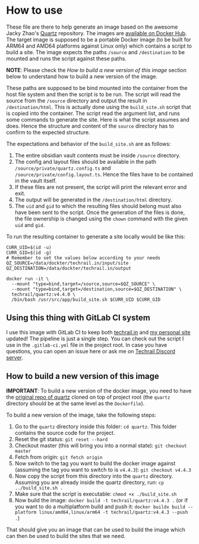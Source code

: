 # How to use

These file are there to help generate an image based on the awesome Jacky Zhao's [Quartz](https://github.com/jackyzha0/quartz) repository. The images are [available on Docker Hub](https://hub.docker.com/r/techrail/quartz). The target image is supposed to be a portable Docker image (to be built for ARM64 and AMD64 platforms against Linux only) which contains a script to build a site. The image expects the paths `/source` and `/destination` to be mounted and runs the script against these paths.

**NOTE**: Please check the _How to build a new version of this image_ section below to understand how to build a new version of the image.

These paths are supposed to be bind mounted into the container from the host file system and then the script is to be run. The script will read the source from the `/source` directory and output the result in `/destination/html`. This is actually done using the `build_site.sh` script that is copied into the container. The script read the argument list, and runs some commands to generate the site. Here is what the script assumes and does. Hence the structure and content of the `source` directory has to confirm to the expected structure.

The expectations and behavior of the `build_site.sh` are as follows:

1. The entire obsidian vault contents must be inside `/source` directory.
2. The config and layout files should be available in the path `/source/private/quartz.config.ts` and `/source/private/config.layout.ts`. Hence the files have to be contained in the vault itself.
3. If these files are not present, the script will print the relevant error and exit. 
4. The output will be generated in the `/destination/html` directory. 
5. The `uid` and `gid` to which the resulting files should belong must also have been sent to the script. Once the generation of the files is done, the file ownership is changed using the `chown` command with the given `uid` and `gid`. 

To run the resulting container to generate a site locally would be like this: 

```
CURR_UID=$(id -u)
CURR_GID=$(id -g)
# Remember to set the values below according to your needs
QZ_SOURCE=/data/dockter/techrail.in/input/site 
QZ_DESTINATION=/data/dockter/techrail.in/output 

docker run -it \
  --mount "type=bind,target=/source,source=$QZ_SOURCE" \
  --mount "type=bind,target=/destination,source=$QZ_DESTINATION" \
  techrail/quartz:v4.4.0 \
  /bin/bash /usr/src/app/build_site.sh $CURR_UID $CURR_GID
```

## Using this thing with GitLab CI system
I use this image with GitLab CI to keep both [techrail.in](https://techrail.in) and [my personal site](https://vaibhavkaushal.com) updated! The pipeline is just a single step. You can check out the script I use in the `.gitlab-ci.yml` file in the project root. In case you have questions, you can open an issue here or ask me on [Techrail Discord server](https://discord.gg/aKkWFghPrV).

## How to build a new version of this image
**IMPORTANT**: To build a new version of the docker image, you need to have the [original repo of quartz](https://github.com/jackyzha0/quartz) cloned on top of project root (the `quartz` directory should be at the same level as the `Dockerfile`).

To build a new version of the image, take the following steps: 

1. Go to the `quartz` directory inside this folder: `cd quartz`. This folder contains the source code for the project. 
2. Reset the git status: `git reset --hard`
3. Checkout master (this will bring you into a normal state): `git checkout master`
4. Fetch from origin: `git fetch origin`
5. Now switch to the tag you want to build the docker image against (assuming the tag you want to switch to is `v4.4.3`): `git checkout v4.4.3`
6. Now copy the script from this directory into the `quartz` directory. Assuming you are already inside the quartz directory, run: `cp ../build_site.sh .`
7. Make sure that the script is executable: `chmod +x ./build_site.sh`
8. Now build the image: `docker build -t techrail/quartz:v4.4.3 .` (or if you want to do a multiplatform build and push it: `docker buildx build --platform linux/amd64,linux/arm64 -t techrail/quartz:v4.4.3 --push .`)

That should give you an image that can be used to build the image which can then be used to build the sites that we need.

